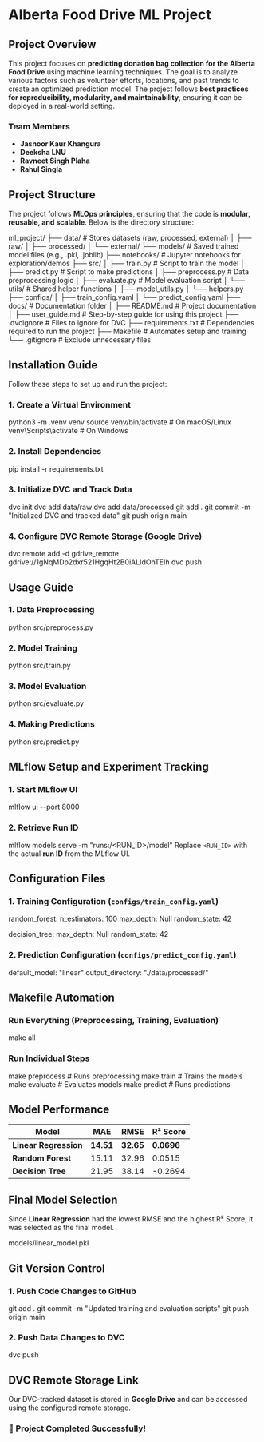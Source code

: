 # **Alberta Food Drive ML Project**

## **Project Overview**
This project focuses on **predicting donation bag collection for the Alberta Food Drive** using machine learning techniques. The goal is to analyze various factors such as volunteer efforts, locations, and past trends to create an optimized prediction model. The project follows **best practices for reproducibility, modularity, and maintainability**, ensuring it can be deployed in a real-world setting.

### **Team Members**
- **Jasnoor Kaur Khangura**
- **Deeksha LNU**
- **Ravneet Singh Plaha**
- **Rahul Singla**

## **Project Structure**
The project follows **MLOps principles**, ensuring that the code is **modular, reusable, and scalable**. Below is the directory structure:

ml_project/
├── data/                # Stores datasets (raw, processed, external)
│   ├── raw/
│   ├── processed/
│   └── external/
├── models/              # Saved trained model files (e.g., .pkl, .joblib)
├── notebooks/           # Jupyter notebooks for exploration/demos
├── src/
│   ├── train.py         # Script to train the model
│   ├── predict.py       # Script to make predictions
│   ├── preprocess.py    # Data preprocessing logic
│   ├── evaluate.py      # Model evaluation script
│   └── utils/           # Shared helper functions
│       ├── model_utils.py
│       └── helpers.py
├── configs/
│   ├── train_config.yaml
│   └── predict_config.yaml
├── docs/                # Documentation folder
│   ├── README.md        # Project documentation
│   ├── user_guide.md    # Step-by-step guide for using this project
├── .dvcignore           # Files to ignore for DVC
├── requirements.txt     # Dependencies required to run the project
├── Makefile             # Automates setup and training
└── .gitignore           # Exclude unnecessary files

## **Installation Guide**
Follow these steps to set up and run the project:

### **1. Create a Virtual Environment**
python3 -m .venv venv
source venv/bin/activate  # On macOS/Linux
venv\Scripts\activate     # On Windows

### **2. Install Dependencies**
pip install -r requirements.txt

### **3. Initialize DVC and Track Data**
dvc init
dvc add data/raw
dvc add data/processed
git add .
git commit -m "Initialized DVC and tracked data"
git push origin main

### **4. Configure DVC Remote Storage (Google Drive)**
dvc remote add -d gdrive_remote gdrive://1gNqMDp2dxr521HgqHt2B0iALIdOhTEIh
dvc push

## **Usage Guide**
### **1. Data Preprocessing**
python src/preprocess.py

### **2. Model Training**
python src/train.py

### **3. Model Evaluation**
python src/evaluate.py

### **4. Making Predictions**
python src/predict.py

## **MLflow Setup and Experiment Tracking**
### **1. Start MLflow UI**
mlflow ui --port 8000

### **2. Retrieve Run ID**
mlflow models serve -m "runs:/<RUN_ID>/model"
Replace `<RUN_ID>` with the actual **run ID** from the MLflow UI.

## **Configuration Files**
### **1. Training Configuration (`configs/train_config.yaml`)**
random_forest:
  n_estimators: 100
  max_depth: Null
  random_state: 42

decision_tree:
  max_depth: Null
  random_state: 42

### **2. Prediction Configuration (`configs/predict_config.yaml`)**
default_model: "linear"
output_directory: "./data/processed/"

## **Makefile Automation**
### **Run Everything (Preprocessing, Training, Evaluation)**
make all

### **Run Individual Steps**
make preprocess  # Runs preprocessing
make train       # Trains the models
make evaluate    # Evaluates models
make predict     # Runs predictions

## **Model Performance**
| Model              | MAE   | RMSE  | R² Score |
|--------------------|------|------|---------|
| **Linear Regression** | **14.51** | **32.65** | **0.0696** |
| **Random Forest** | 15.11 | 32.96 | 0.0515 |
| **Decision Tree** | 21.95 | 38.14 | -0.2694 |

## **Final Model Selection**
Since **Linear Regression** had the lowest RMSE and the highest R² Score, it was selected as the final model.

models/linear_model.pkl

## **Git Version Control**
### **1. Push Code Changes to GitHub**
git add .
git commit -m "Updated training and evaluation scripts"
git push origin main

### **2. Push Data Changes to DVC**
dvc push

## **DVC Remote Storage Link**
Our DVC-tracked dataset is stored in **Google Drive** and can be accessed using the configured remote storage.



### **🚀 Project Completed Successfully!**
